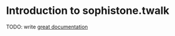 # Introduction to sophistone.twalk

TODO: write [great documentation](http://jacobian.org/writing/great-documentation/what-to-write/)
